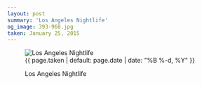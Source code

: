 ```yaml
---
layout: post
summary: 'Los Angeles Nightlife'
og_image: 393-968.jpg
taken: January 25, 2015
---
```


<figure class="post" data-src="{{ site.assets_url }}/{{ page.og_image }}">
<img alt="Los Angeles Nightlife" sizes="(min-width: 700px) 50vw, calc(100vw - 2rem)" src="{{ site.assets_url }}/393-484.jpg" srcset="{{ site.assets_url }}/393-968.jpg 968w, {{ site.assets_url }}/393-726.jpg 726w, {{ site.assets_url }}/393-484.jpg 484w, {{ site.assets_url }}/393-242.jpg 242w"/>
<figcaption>
<time>{{ page.taken | default: page.date | date: "%B %-d, %Y" }}</time>
<p>Los Angeles Nightlife</p>
</figcaption>
</figure>
